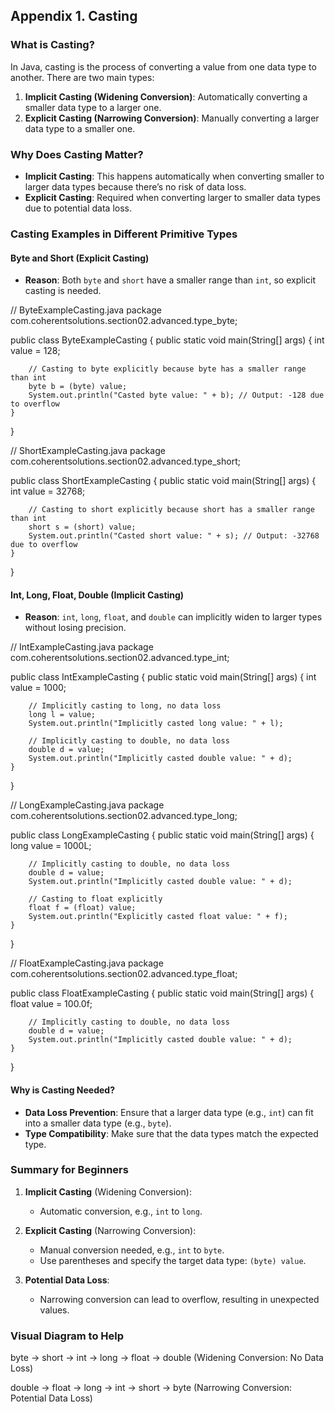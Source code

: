 ## Appendix 1. Casting
### What is Casting?

In Java, casting is the process of converting a value from one data type to another. There are two main types:
1. **Implicit Casting (Widening Conversion)**: Automatically converting a smaller data type to a larger one.
2. **Explicit Casting (Narrowing Conversion)**: Manually converting a larger data type to a smaller one.

### Why Does Casting Matter?

- **Implicit Casting**: This happens automatically when converting smaller to larger data types because there’s no risk of data loss.
- **Explicit Casting**: Required when converting larger to smaller data types due to potential data loss.

### Casting Examples in Different Primitive Types

#### **Byte and Short (Explicit Casting)**
- **Reason**: Both `byte` and `short` have a smaller range than `int`, so explicit casting is needed.

// ByteExampleCasting.java
package com.coherentsolutions.section02.advanced.type_byte;

public class ByteExampleCasting {
public static void main(String[] args) {
int value = 128;

        // Casting to byte explicitly because byte has a smaller range than int
        byte b = (byte) value;
        System.out.println("Casted byte value: " + b); // Output: -128 due to overflow
    }
}

// ShortExampleCasting.java
package com.coherentsolutions.section02.advanced.type_short;

public class ShortExampleCasting {
public static void main(String[] args) {
int value = 32768;

        // Casting to short explicitly because short has a smaller range than int
        short s = (short) value;
        System.out.println("Casted short value: " + s); // Output: -32768 due to overflow
    }
}

#### **Int, Long, Float, Double (Implicit Casting)**
- **Reason**: `int`, `long`, `float`, and `double` can implicitly widen to larger types without losing precision.

// IntExampleCasting.java
package com.coherentsolutions.section02.advanced.type_int;

public class IntExampleCasting {
public static void main(String[] args) {
int value = 1000;

        // Implicitly casting to long, no data loss
        long l = value;
        System.out.println("Implicitly casted long value: " + l);

        // Implicitly casting to double, no data loss
        double d = value;
        System.out.println("Implicitly casted double value: " + d);
    }
}

// LongExampleCasting.java
package com.coherentsolutions.section02.advanced.type_long;

public class LongExampleCasting {
public static void main(String[] args) {
long value = 1000L;

        // Implicitly casting to double, no data loss
        double d = value;
        System.out.println("Implicitly casted double value: " + d);

        // Casting to float explicitly
        float f = (float) value;
        System.out.println("Explicitly casted float value: " + f);
    }
}

// FloatExampleCasting.java
package com.coherentsolutions.section02.advanced.type_float;

public class FloatExampleCasting {
public static void main(String[] args) {
float value = 100.0f;

        // Implicitly casting to double, no data loss
        double d = value;
        System.out.println("Implicitly casted double value: " + d);
    }
}

#### **Why is Casting Needed?**

- **Data Loss Prevention**: Ensure that a larger data type (e.g., `int`) can fit into a smaller data type (e.g., `byte`).
- **Type Compatibility**: Make sure that the data types match the expected type.

### Summary for Beginners
1. **Implicit Casting** (Widening Conversion):
    - Automatic conversion, e.g., `int` to `long`.

2. **Explicit Casting** (Narrowing Conversion):
    - Manual conversion needed, e.g., `int` to `byte`.
    - Use parentheses and specify the target data type: `(byte) value`.

3. **Potential Data Loss**:
    - Narrowing conversion can lead to overflow, resulting in unexpected values.

### Visual Diagram to Help
byte -> short -> int -> long -> float -> double
(Widening Conversion: No Data Loss)

double -> float -> long -> int -> short -> byte
(Narrowing Conversion: Potential Data Loss)

